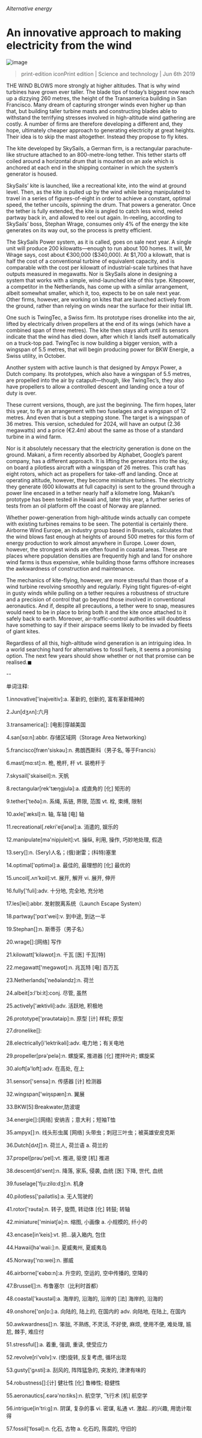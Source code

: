 ###### Alternative energy
# An innovative approach to making electricity from the wind 
![image](images/20190608_STD001_0.jpg) 
> print-edition iconPrint edition | Science and technology | Jun 6th 2019 
THE WIND BLOWS more strongly at higher altitudes. That is why wind turbines have grown ever taller. The blade tips of today’s biggest now reach up a dizzying 260 metres, the height of the Transamerica building in San Francisco. Many dream of capturing stronger winds even higher up than that, but building taller turbine masts and constructing blades able to withstand the terrifying stresses involved in high-altitude wind gathering are costly. A number of firms are therefore developing a different and, they hope, ultimately cheaper approach to generating electricity at great heights. Their idea is to skip the mast altogether. Instead they propose to fly kites. 
The kite developed by SkySails, a German firm, is a rectangular parachute-like structure attached to an 800-metre-long tether. This tether starts off coiled around a horizontal drum that is mounted on an axle which is anchored at each end in the shipping container in which the system’s generator is housed. 
SkySails’ kite is launched, like a recreational kite, into the wind at ground level. Then, as the kite is pulled up by the wind while being manipulated to travel in a series of figures-of-eight in order to achieve a constant, optimal speed, the tether uncoils, spinning the drum. That powers a generator. Once the tether is fully extended, the kite is angled to catch less wind, reeled partway back in, and allowed to reel out again. In-reeling, according to SkySails’ boss, Stephan Wrage, consumes only 4% of the energy the kite generates on its way out, so the process is pretty efficient. 
The SkySails Power system, as it is called, goes on sale next year. A single unit will produce 200 kilowatts—enough to run about 100 homes. It will, Mr Wrage says, cost about €300,000 ($340,000). At $1,700 a kilowatt, that is half the cost of a conventional turbine of equivalent capacity, and is comparable with the cost per kilowatt of industrial-scale turbines that have outputs measured in megawatts. Nor is SkySails alone in designing a system that works with a simple, wind-launched kite of this type. Kitepower, a competitor in the Netherlands, has come up with a similar arrangement, albeit somewhat smaller, which it, too, expects to be on sale next year. Other firms, however, are working on kites that are launched actively from the ground, rather than relying on winds near the surface for their initial lift. 
One such is TwingTec, a Swiss firm. Its prototype rises dronelike into the air, lifted by electrically driven propellers at the end of its wings (which have a combined span of three metres). The kite then stays aloft until its sensors indicate that the wind has died down, after which it lands itself automatically on a truck-top pad. TwingTec is now building a bigger version, with a wingspan of 5.5 metres, that will begin producing power for BKW Energie, a Swiss utility, in October. 
Another system with active launch is that designed by Ampyx Power, a Dutch company. Its prototypes, which also have a wingspan of 5.5 metres, are propelled into the air by catapult—though, like TwingTec’s, they also have propellers to allow a controlled descent and landing once a tour of duty is over. 
These current versions, though, are just the beginning. The firm hopes, later this year, to fly an arrangement with two fuselages and a wingspan of 12 metres. And even that is but a stepping stone. The target is a wingspan of 36 metres. This version, scheduled for 2024, will have an output (2.36 megawatts) and a price (€2.4m) about the same as those of a standard turbine in a wind farm. 
Nor is it absolutely necessary that the electricity generation is done on the ground. Makani, a firm recently absorbed by Alphabet, Google’s parent company, has a different approach. It is lifting the generators into the sky, on board a pilotless aircraft with a wingspan of 26 metres. This craft has eight rotors, which act as propellers for take-off and landing. Once at operating altitude, however, they become miniature turbines. The electricity they generate (600 kilowatts at full capacity) is sent to the ground through a power line encased in a tether nearly half a kilometre long. Makani’s prototype has been tested in Hawaii and, later this year, a further series of tests from an oil platform off the coast of Norway are planned. 
Whether power-generation from high-altitude winds actually can compete with existing turbines remains to be seen. The potential is certainly there. Airborne Wind Europe, an industry group based in Brussels, calculates that the wind blows fast enough at heights of around 500 metres for this form of energy production to work almost anywhere in Europe. Lower down, however, the strongest winds are often found in coastal areas. These are places where population densities are frequently high and land for onshore wind farms is thus expensive, while building those farms offshore increases the awkwardness of construction and maintenance. 
The mechanics of kite-flying, however, are more stressful than those of a wind turbine revolving smoothly and regularly. Flying tight figures-of-eight in gusty winds while pulling on a tether requires a robustness of structure and a precision of control that go beyond those involved in conventional aeronautics. And if, despite all precautions, a tether were to snap, measures would need to be in place to bring both it and the kite once attached to it safely back to earth. Moreover, air-traffic-control authorities will doubtless have something to say if their airspace seems likely to be invaded by fleets of giant kites. 
Regardless of all this, high-altitude wind generation is an intriguing idea. In a world searching hard for alternatives to fossil fuels, it seems a promising option. The next few years should show whether or not that promise can be realised.◼ 
-- 
 单词注释:
1.innovative['inәjveitiv]:a. 革新的, 创新的, 富有革新精神的 
2.Jun[dʒʌn]:六月 
3.transamerica[]: [电影]穿越美国 
4.san[sɑ:n]:abbr. 存储区域网（Storage Area Networking） 
5.francisco[fræn'siskәu]:n. 弗朗西斯科（男子名, 等于Francis） 
6.mast[mɑ:st]:n. 桅, 桅杆, 杆 vt. 装桅杆于 
7.skysail['skaiseil]:n. 天帆 
8.rectangular[rek'tæŋgjulә]:a. 成直角的 [化] 矩形的 
9.tether['teðә]:n. 系绳, 系链, 界限, 范围 vt. 栓, 束缚, 限制 
10.axle['æksl]:n. 轴, 车轴 [电] 轴 
11.recreational[.rekri'eiʃәnәl]:a. 消遣的, 娱乐的 
12.manipulate[mә'nipjuleit]:vt. 操纵, 利用, 操作, 巧妙地处理, 假造 
13.sery[]:n. (Sery)人名；(俄)谢雷；(科特)塞里 
14.optimal['ɒptimәl]:a. 最佳的, 最理想的 [化] 最优的 
15.uncoil[.ʌn'kɒil]:vt. 展开, 解开 vi. 展开, 伸开 
16.fully['fuli]:adv. 十分地, 完全地, 充分地 
17.les[lei]:abbr. 发射脱离系统（Launch Escape System） 
18.partway['pɑ:t'wei]:v. 到中途, 到达一半 
19.Stephan[]:n. 斯蒂芬（男子名） 
20.wrage[]:[网络] 写作 
21.kilowatt['kilәwɒt]:n. 千瓦 [医] 千瓦[特] 
22.megawatt['megәwɒt]:n. 兆瓦特 [电] 百万瓦 
23.Netherlands['neðәlәndz]:n. 荷兰 
24.albeit[ɔ:l'bi:it]:conj. 尽管, 虽然 
25.actively['æktivli]:adv. 活跃地, 积极地 
26.prototype['prәutәtaip]:n. 原型 [计] 样机; 原型 
27.dronelike[]: 
28.electrically[i'lektrikәli]:adv. 电力地；有关电地 
29.propeller[prә'pelә]:n. 螺旋桨, 推进器 [化] 搅拌叶片; 螺旋桨 
30.aloft[ә'lɒft]:adv. 在高处, 在上 
31.sensor['sensә]:n. 传感器 [计] 检测器 
32.wingspan['wiŋspæn]:n. 翼展 
33.BKW[5]:Breakwater,防波堤 
34.energie[]:[网络] 安纳吉；意大利；短袖T恤 
35.ampyx[]:n. 线头形虫属 [网络] 头带虫；刺冠三叶虫；被英雄安皮克斯 
36.Dutch[dʌtʃ]:n. 荷兰人, 荷兰语 a. 荷兰的 
37.propel[prәu'pel]:vt. 推进, 驱使 [机] 推进 
38.descent[di'sent]:n. 降落, 家系, 侵袭, 血统 [医] 下降, 世代, 血统 
39.fuselage['fju:zilɑ:dʒ]:n. 机身 
40.pilotless['pailәtlis]:a. 无人驾驶的 
41.rotor['rәutә]:n. 转子, 旋筒, 转动体 [化] 转鼓; 转轴 
42.miniature['miniәtʃә]:n. 缩图, 小画像 a. 小规模的, 纤小的 
43.encase[in'keis]:vt. 把...装入箱内, 包住 
44.Hawaii[hә'waii:]:n. 夏威夷州, 夏威夷岛 
45.Norway['nɒ:wei]:n. 挪威 
46.airborne['єәbɒ:n]:a. 升空的, 空运的, 空中传播的, 空降的 
47.Brussel[]:n. 布鲁塞尔（比利时首都） 
48.coastal['kәustәl]:a. 海岸的, 沿海的, 沿岸的 [法] 海岸的, 沿海的 
49.onshore['ɒnʃɒ:]:a. 向陆的, 陆上的, 在国内的 adv. 向陆地, 在陆上, 在国内 
50.awkwardness[]:n. 笨拙, 不熟练, 不灵活, 不好使, 麻烦, 使用不便, 难处理, 尴尬, 棘手, 难应付 
51.stressful[]:a. 着重, 强调, 重读, 使受应力 
52.revolve[ri'vɒlv]:v. (使)旋转, 反复考虑, 循环出现 
53.gusty['gʌsti]:a. 刮风的, 阵阵猛急的, 突发的, 津津有味的 
54.robustness[]:[计] 健壮性 [化] 鲁棒性; 稳健性 
55.aeronautics[.єәrә'nɒ:tiks]:n. 航空学, 飞行术 [机] 航空学 
56.intrigue[in'tri:g]:n. 阴谋, 复杂的事 vi. 密谋, 私通 vt. 激起...的兴趣, 用诡计取得 
57.fossil['fɒsәl]:n. 化石, 古物 a. 化石的, 陈腐的, 守旧的 
